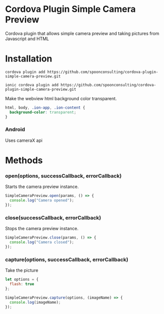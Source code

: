 Cordova Plugin Simple Camera Preview
====================

Cordova plugin that allows simple camera preview and taking pictures from Javascript and HTML


# Installation

```
cordova plugin add https://github.com/spoonconsulting/cordova-plugin-simple-camera-preview.git

ionic cordova plugin add https://github.com/spoonconsulting/cordova-plugin-simple-camera-preview.git

```

Make the webview html background color transparent.
```css
html, body, .ion-app, .ion-content {
  background-color: transparent;
}
```


### Android
Uses cameraX api


# Methods

### open(options, successCallback, errorCallback)

Starts the camera preview instance.
<br>

```javascript
SimpleCameraPreview.open(params, () => {
  console.log("Camera opened");
});
```

### close(successCallback, errorCallback)

<info>Stops the camera preview instance.</info><br/>

```javascript
SimpleCameraPreview.close(params, () => {
  console.log("Camera closed");
});
```

### capture(options, successCallback, errorCallback)

<info>Take the picture</info>

```javascript
let options = {
  flash: true
};

SimpleCameraPreview.capture(options, (imageName) => {
  console.log(imageName);
});
```

